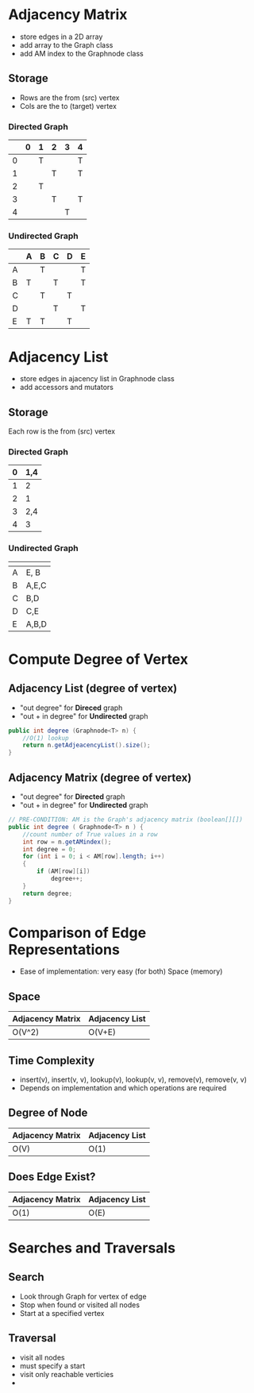 # Adjacency Matrix

 - store edges in a 2D array
 - add array to the Graph class
 - add AM index to the Graphnode class

## Storage

 - Rows are the from (src) vertex
 - Cols are the to (target) vertex

### Directed Graph

|| 0|1 |2 | 3| 4|
|-|-|-|-|-|-|
| 0| |T | | | T|
|1| | |T | | T|
|2 | |T | | | |
|3 | | |T | | T|
|4 | | | |T | |

### Undirected Graph

||A|B|C | D| E|
|-|-|-|-|-|-|
|A| |T | | |T|
|B| T| |T | |T |
|C| | T| |T | |
|D| | | T| |T |
|E|T |T | |T | |

# Adjacency List

 - store edges in ajacency list in Graphnode class
 - add accessors and mutators

## Storage

Each row is the from (src) vertex

### Directed Graph

|0| 1,4|
|-|-|
|1| 2|
|2| 1|
|3| 2,4|
|4|3 |

### Undirected Graph



| <!-- -->| <!-- -->|
|-|-|
|A|E, B|
|B|A,E,C |
|C|B,D|
|D| C,E|
|E|A,B,D|

# Compute Degree of Vertex

## Adjacency List (degree of vertex)

 - "out degree" for **Direced** graph
 - "out + in degree" for **Undirected** graph

```java
public int degree (Graphnode<T> n) {
    //O(1) lookup
    return n.getAdjeacencyList().size();
}
```

## Adjacency Matrix (degree of vertex)

 - "out degree" for **Directed** graph
 - "out + in degree" for **Undirected** graph

```java
// PRE-CONDITION: AM is the Graph's adjacency matrix (boolean[][]) 
public int degree ( Graphnode<T> n ) {
    //count number of True values in a row
    int row = n.getAMindex();
    int degree = 0;
    for (int i = 0; i < AM[row].length; i++)
    {
        if (AM[row][i])
            degree++;
    }
    return degree;
}
```

# Comparison of Edge Representations

 - Ease of implementation: very easy (for both)
 Space (memory)

## Space

|Adjacency Matrix | Adjacency List|
|-|-|
| O(V^2)|O(V+E) |

## Time Complexity

 - insert(v), insert(v, v), lookup(v), lookup(v, v), remove(v), remove(v, v)
 - Depends on implementation and which operations are required


## Degree of Node

|Adjacency Matrix | Adjacency List|
|-|-|
| O(V)|O(1) |

## Does Edge Exist?

|Adjacency Matrix | Adjacency List|
|-|-|
| O(1)|O(E) |

# Searches and Traversals

## Search

 - Look through Graph for vertex of edge
 - Stop when found or visited all nodes
 - Start at a specified vertex

## Traversal
- visit all nodes
- must specify a start
- visit only reachable verticies
- 


